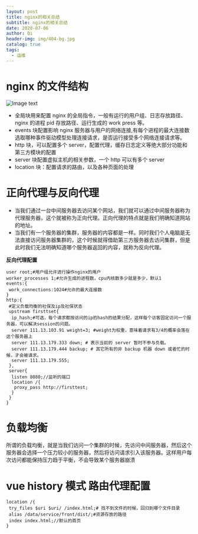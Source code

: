 ```yaml
---
layout: post
title: nginx的相关总结
subtitle: nginx的相关总结
date: 2020-07-06
author: Qi
header-img: img/404-bg.jpg
catalog: true
tags:
  - 运维
---
```


# nginx 的文件结构

![Image text](/img/WechatIMG782.jpeg)

- 全局块用来配置 nginx 的全局指令，一般有运行的用户组、日志存放路径、nginx 的进程 pid 存放路径、运行生成的 work press 等。
- events 块配置影响 nginx 服务器与用户的网络连接,有每个进程的最大连接数
  选取哪种事件驱动模型处理连接请求，是否运行接受多个网络连接请求等。
- http 块，可以配置多个 server，配置代理，缓存日志定义等绝大部分功能和第三方模块的配置
- server 块配置虚拟主机的相关参数，一个 http 可以有多个 server
- location 块：配置请求的路由，以及各种页面的处理

# 正向代理与反向代理

- 当我们通过一台中间服务器去访问某个网站，我们就可以通过中间服务器称为代理服务器，这个就被称为正向代理。正向代理的特点就是我们明确知道网站的地址。
- 当我们有一个服务器的集群，服务器的内容都是一样。同时我们个人电脑是无法直接访问服务器集群的，这个时候就得借助第三方服务器去访问集群，但是此时我们无法明确知道哪个服务器返回的内容，就称为反向代理。

**反向代理配置**

```
user root;#用户组允许进行操作nginx的用户
worker_processes 1;#允许生成的进程数，cpu内核数多少就是多少，默认1
events:{
 work_connections:1024#允许的最大连接数
}
http:{
 #定义负载均衡的社保及ip及社保状态
 upstream firsttset{
  ip_hash;#可选，每个请求都按访问的ip的hash的结果分配，这样每个访客固定访问一个服务器，可以解决session的问题。
  server 111.13.103.91 weight=3; #weight为权重，意味着请求有3/4的概率会落在这个服务器上
  server 111.13.179.333 down; # 表示当前的 server 暂时不参与负载。
  server 111.13.179.444 backup; # 其它所有的非 backup 机器 down 或者忙的时候，才会被请求。
  server 111.13.179.555;
 },
 server{
  listen 8080;//监听的端口
  location /{
   proxy_pass http://firsttest;
  }
 }
}
```

# 负载均衡

所谓的负载均衡，就是当我们访问一个集群的时候，先访问中间服务器，然后这个服务器会选择一个压力较小的服务器，然后将访问请求引入该服务器。这样用户每次访问都能保持压力趋于平衡，不会导致某个服务器崩溃

# vue history 模式 路由代理配置

```
location /{
 try_files $uri $uri/ /index.html;# 找不到文件的时候，回归到哪个文件目录
 alias /data/service/front/dist/;#资源存放的路径
 index index.html;//默认的首页
}

```
